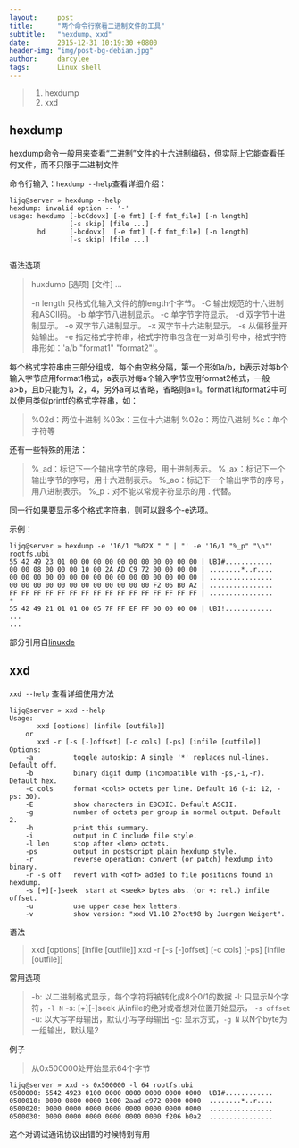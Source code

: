 ```yaml
---
layout:     post
title:      "两个命令行察看二进制文件的工具"
subtitle:   "hexdump、xxd"
date:       2015-12-31 10:19:30 +0800
header-img: "img/post-bg-debian.jpg"
author:     darcylee
tags:       Linux shell
---
```


> 1. hexdump
> 2. xxd

## hexdump
hexdump命令一般用来查看“二进制”文件的十六进制编码，但实际上它能查看任何文件，而不只限于二进制文件

命令行输入：`hexdump --help`查看详细介绍：


```
lijq@server » hexdump --help
hexdump: invalid option -- '-'
usage: hexdump [-bcCdovx] [-e fmt] [-f fmt_file] [-n length]
               [-s skip] [file ...]
       hd      [-bcdovx]  [-e fmt] [-f fmt_file] [-n length]
               [-s skip] [file ...]
               
```

语法选项

> huxdump [选项] [文件] ...
> 
> -n length 只格式化输入文件的前length个字节。 
> -C 输出规范的十六进制和ASCII码。 
> -b 单字节八进制显示。 
> -c 单字节字符显示。 
> -d 双字节十进制显示。 
> -o 双字节八进制显示。 
> -x 双字节十六进制显示。 
> -s 从偏移量开始输出。 
> -e 指定格式字符串，格式字符串包含在一对单引号中，格式字符串形如：'a/b "format1" "format2"'。

每个格式字符串由三部分组成，每个由空格分隔，第一个形如a/b，b表示对每b个输入字节应用format1格式，a表示对每a个输入字节应用format2格式，一般a>b，且b只能为1，2，4，另外a可以省略，省略则a=1。format1和format2中可以使用类似printf的格式字符串，如：

> %02d：两位十进制 
> %03x：三位十六进制 
> %02o：两位八进制 
> %c：单个字符等

还有一些特殊的用法：

> %\_ad：标记下一个输出字节的序号，用十进制表示。 
> %\_ax：标记下一个输出字节的序号，用十六进制表示。 
> %\_ao：标记下一个输出字节的序号，用八进制表示。 
> %\_p：对不能以常规字符显示的用 . 代替。

同一行如果要显示多个格式字符串，则可以跟多个-e选项。

示例：

```
lijq@server » hexdump -e '16/1 "%02X " " | "' -e '16/1 "%_p" "\n"' rootfs.ubi
55 42 49 23 01 00 00 00 00 00 00 00 00 00 00 00 | UBI#............
00 00 08 00 00 00 10 00 2A AD C9 72 00 00 00 00 | ........*..r....
00 00 00 00 00 00 00 00 00 00 00 00 00 00 00 00 | ................
00 00 00 00 00 00 00 00 00 00 00 00 F2 06 B0 A2 | ................
FF FF FF FF FF FF FF FF FF FF FF FF FF FF FF FF | ................
*
55 42 49 21 01 01 00 05 7F FF EF FF 00 00 00 00 | UBI!............
...
...
```


部分引用自[linuxde](http://man.linuxde.net/hexdump)

## xxd

`xxd --help` 查看详细使用方法

```
lijq@server » xxd --help
Usage:
       xxd [options] [infile [outfile]]
    or
       xxd -r [-s [-]offset] [-c cols] [-ps] [infile [outfile]]
Options:
    -a          toggle autoskip: A single '*' replaces nul-lines. Default off.
    -b          binary digit dump (incompatible with -ps,-i,-r). Default hex.
    -c cols     format <cols> octets per line. Default 16 (-i: 12, -ps: 30).
    -E          show characters in EBCDIC. Default ASCII.
    -g          number of octets per group in normal output. Default 2.
    -h          print this summary.
    -i          output in C include file style.
    -l len      stop after <len> octets.
    -ps         output in postscript plain hexdump style.
    -r          reverse operation: convert (or patch) hexdump into binary.
    -r -s off   revert with <off> added to file positions found in hexdump.
    -s [+][-]seek  start at <seek> bytes abs. (or +: rel.) infile offset.
    -u          use upper case hex letters.
    -v          show version: "xxd V1.10 27oct98 by Juergen Weigert".
```

语法

> xxd [options] [infile [outfile]]
> xxd -r [-s [-]offset] [-c cols] [-ps] [infile [outfile]]

常用选项

> -b: 以二进制格式显示，每个字符将被转化成8个0/1的数据
> -l: 只显示N个字符，`-l N`
> -s: [+][-]seek 从infile的绝对或者想对位置开始显示， `-s offset`
> -u: 以大写字母输出，默认小写字母输出
> -g: 显示方式，`-g N` 以N个byte为一组输出，默认是2

例子

>从0x500000处开始显示64个字节

```
lijq@server » xxd -s 0x500000 -l 64 rootfs.ubi
0500000: 5542 4923 0100 0000 0000 0000 0000 0000  UBI#............
0500010: 0000 0800 0000 1000 2aad c972 0000 0000  ........*..r....
0500020: 0000 0000 0000 0000 0000 0000 0000 0000  ................
0500030: 0000 0000 0000 0000 0000 0000 f206 b0a2  ................
```
这个对调试通讯协议出错的时候特别有用

